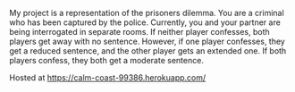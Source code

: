 My project is a representation of the prisoners dilemma. You are a criminal who has been captured by the police. Currently, you and your partner are being interrogated in separate rooms. If neither player confesses, both players get away with no sentence. However, if one player confesses, they get a reduced sentence, and the other player gets an extended one. If both players confess, they both get a moderate sentence. 

Hosted at https://calm-coast-99386.herokuapp.com/
